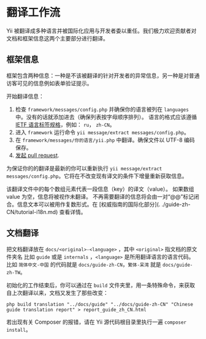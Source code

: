 翻译工作流
====================

Yii 被翻译成多种语言并被国际化应用与开发者委以重任。我们极力欢迎贡献者对文档和框架信息这两个主要部分进行翻译。

框架信息
------------------

框架包含两种信息：一种是不该被翻译的针对开发者的异常信息，另一种是对普通访客可见的信息例如表单验证提示。

开始翻译信息：

1. 检查 `framework/messages/config.php` 并确保你的语言被列在 `languages` 中。没有的话就添加进去（确保列表按字母顺序排列）。 语言的格式应该遵循 [IETF 语言标签规格](http://en.wikipedia.org/wiki/IETF_language_tag)，例如：
   `ru`， `zh-CN`。
2. 进入 `framework` 运行命令 `yii message/extract messages/config.php`。
3. 在 `framework/messages/你的语言/yii.php` 中翻译。确保文件以 UTF-8 编码保存。
4. [发起 pull request](git-workflow.md).

为保证你的的翻译是最新的你可以重新执行 `yii message/extract messages/config.php`。它将在不改变现有译文的条件下增量重新获取信息。

该翻译文件中的每个数组元素代表一段信息（key）的译文（value）。 如果数组 value 为空，信息将被视作未翻译。 不再需要翻译的信息将会由一对“@@”标记闭合。信息文本可以被用作复数形式。在 [权威指南的国际化部分](.
./guide-zh-CN/tutorial-i18n.md) 查看详情。

文档翻译
-------------

把文档翻译放在 `docs/<original>-<language>` ，其中 `<original>` 指文档的原文件夹名
比如 `guide` 或是 `internals` ，`<language>` 是所用翻译语言的语言代码。
比如 `简体中文-中国` 的代码就是 `docs/guide-zh-CN`，`繁体-呆湾` 就是 `docs/guide-zh-TW`。

初始化的工作结束后，你可以通过在 `build` 文件夹里，用一条特殊命令，来获取自上次翻译以来，文档又发生了那些改变：

```
php build translation "../docs/guide" "../docs/guide-zh-CN" "Chinese guide translation report" > report_guide_zh_CN.html
```

若出现有关 Composer 的报错，请在 Yii 源代码根目录里执行一遍 `composer install`。